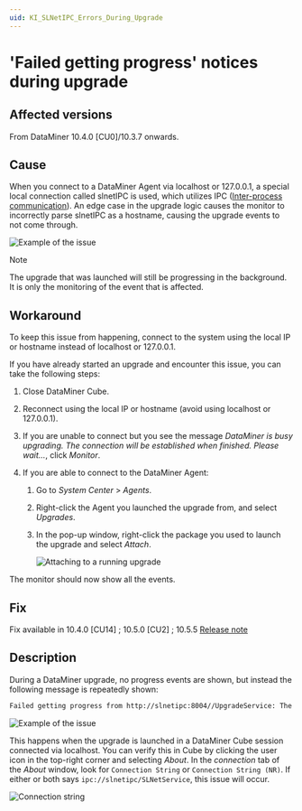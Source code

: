 ```yaml
---
uid: KI_SLNetIPC_Errors_During_Upgrade
---
```


# 'Failed getting progress' notices during upgrade

## Affected versions

From DataMiner 10.4.0 [CU0]/10.3.7 onwards.

## Cause

When you connect to a DataMiner Agent via localhost or 127.0.0.1, a special local connection called slnetIPC is used, which utilizes IPC ([Inter-process communication](https://en.wikipedia.org/wiki/Inter-process_communication)). An edge case in the upgrade logic causes the monitor to incorrectly parse slnetIPC as a hostname, causing the upgrade events to not come through.

![Example of the issue](~/user-guide/images/KI_SLNetIPC_Upgrade_Failure.png)

> [!NOTE]
> The upgrade that was launched will still be progressing in the background. It is only the monitoring of the event that is affected.

## Workaround

To keep this issue from happening, connect to the system using the local IP or hostname instead of localhost or 127.0.0.1.

If you have already started an upgrade and encounter this issue, you can take the following steps:

1. Close DataMiner Cube.

1. Reconnect using the local IP or hostname (avoid using localhost or 127.0.0.1).

1. If you are unable to connect but you see the message *DataMiner is busy upgrading. The connection will be established when finished. Please wait...*, click *Monitor*.

1. If you are able to connect to the DataMiner Agent:

   1. Go to *System Center* > *Agents*.
   1. Right-click the Agent you launched the upgrade from, and select *Upgrades*.
   1. In the pop-up window, right-click the package you used to launch the upgrade and select *Attach*.

      ![Attaching to a running upgrade](~/user-guide/images/KI_SLNetIPC_Upgrade_Re-Attach.png)

The monitor should now show all the events.

## Fix

Fix available in 10.4.0 [CU14] ; 10.5.0 [CU2] ; 10.5.5
[Release note](xref:General_Main_Release_10.4.0_CU14#dataminer-upgrade-no-progress-updates-when-dataminer-cube-was-connected-to-the-local-dataminer-agent-id-42114)

## Description

During a DataMiner upgrade, no progress events are shown, but instead the following message is repeatedly shown:

```txt
Failed getting progress from http://slnetipc:8004//UpgradeService: The remote name could not be resolved: 'slnetipc'
```

![Example of the issue](~/user-guide/images/KI_SLNetIPC_Upgrade_Failure.png)

This happens when the upgrade is launched in a DataMiner Cube session connected via localhost. You can verify this in Cube by clicking the user icon in the top-right corner and selecting *About*. In the *connection* tab of the *About* window, look for `Connection String` or `Connection String (NR)`. If either or both says ``ipc://slnetipc/SLNetService``, this issue will occur.

![Connection string](~/user-guide/images/KI_SLNetIPC_Upgrade_Connection.png)
